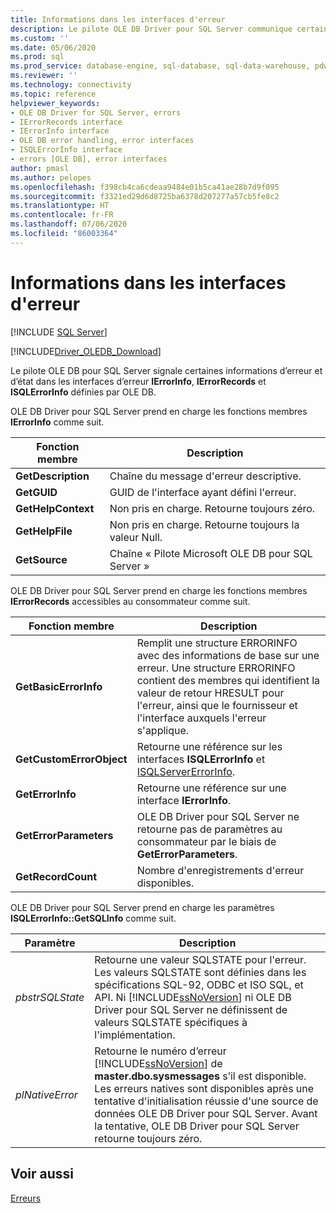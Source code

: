 ```yaml
---
title: Informations dans les interfaces d'erreur
description: Le pilote OLE DB Driver pour SQL Server communique certaines informations d’erreur et d’état dans les interfaces d’erreurs IErrorInfo, IErrorRecords et ISQLErrorInfo définies par OLE DB.
ms.custom: ''
ms.date: 05/06/2020
ms.prod: sql
ms.prod_service: database-engine, sql-database, sql-data-warehouse, pdw
ms.reviewer: ''
ms.technology: connectivity
ms.topic: reference
helpviewer_keywords:
- OLE DB Driver for SQL Server, errors
- IErrorRecords interface
- IErrorInfo interface
- OLE DB error handling, error interfaces
- ISQLErrorInfo interface
- errors [OLE DB], error interfaces
author: pmasl
ms.author: pelopes
ms.openlocfilehash: f398cb4ca6cdeaa9484e01b5ca41ae28b7d9f095
ms.sourcegitcommit: f3321ed29d6d8725ba6378d207277a57cb5fe8c2
ms.translationtype: HT
ms.contentlocale: fr-FR
ms.lasthandoff: 07/06/2020
ms.locfileid: "86003364"
---
```

# <a name="information-in-error-interfaces"></a>Informations dans les interfaces d'erreur
[!INCLUDE [SQL Server](../../../includes/applies-to-version/sql-asdb-asdbmi-asa-pdw.md)]

[!INCLUDE[Driver_OLEDB_Download](../../../includes/driver_oledb_download.md)]

  Le pilote OLE DB pour SQL Server signale certaines informations d’erreur et d’état dans les interfaces d’erreur **IErrorInfo**, **IErrorRecords** et **ISQLErrorInfo** définies par OLE DB.  
  
 OLE DB Driver pour SQL Server prend en charge les fonctions membres **IErrorInfo** comme suit.  
  
|Fonction membre|Description|  
|---------------------|-----------------|  
|**GetDescription**|Chaîne du message d'erreur descriptive.|  
|**GetGUID**|GUID de l'interface ayant défini l'erreur.|  
|**GetHelpContext**|Non pris en charge. Retourne toujours zéro.|  
|**GetHelpFile**|Non pris en charge. Retourne toujours la valeur Null.|  
|**GetSource**|Chaîne « Pilote Microsoft OLE DB pour SQL Server »|  
  
 OLE DB Driver pour SQL Server prend en charge les fonctions membres **IErrorRecords** accessibles au consommateur comme suit.  
  
|Fonction membre|Description|  
|---------------------|-----------------|  
|**GetBasicErrorInfo**|Remplit une structure ERRORINFO avec des informations de base sur une erreur. Une structure ERRORINFO contient des membres qui identifient la valeur de retour HRESULT pour l'erreur, ainsi que le fournisseur et l'interface auxquels l'erreur s'applique.|  
|**GetCustomErrorObject**|Retourne une référence sur les interfaces **ISQLErrorInfo** et [ISQLServerErrorInfo](https://msdn.microsoft.com/library/a8323b5c-686a-4235-a8d2-bda43617b3a1).|  
|**GetErrorInfo**|Retourne une référence sur une interface **IErrorInfo**.|  
|**GetErrorParameters**|OLE DB Driver pour SQL Server ne retourne pas de paramètres au consommateur par le biais de **GetErrorParameters**.|  
|**GetRecordCount**|Nombre d'enregistrements d'erreur disponibles.|  
  
 OLE DB Driver pour SQL Server prend en charge les paramètres **ISQLErrorInfo::GetSQLInfo** comme suit.  
  
|Paramètre|Description|  
|---------------|-----------------|  
|*pbstrSQLState*|Retourne une valeur SQLSTATE pour l'erreur. Les valeurs SQLSTATE sont définies dans les spécifications SQL-92, ODBC et ISO SQL, et API. Ni [!INCLUDE[ssNoVersion](../../../includes/ssnoversion-md.md)] ni OLE DB Driver pour SQL Server ne définissent de valeurs SQLSTATE spécifiques à l'implémentation.|  
|*plNativeError*|Retourne le numéro d’erreur [!INCLUDE[ssNoVersion](../../../includes/ssnoversion-md.md)] de **master.dbo.sysmessages** s’il est disponible. Les erreurs natives sont disponibles après une tentative d'initialisation réussie d'une source de données OLE DB Driver pour SQL Server. Avant la tentative, OLE DB Driver pour SQL Server retourne toujours zéro.|  
  
## <a name="see-also"></a>Voir aussi  
 [Erreurs](../../oledb/ole-db-errors/errors.md)  
  
  
